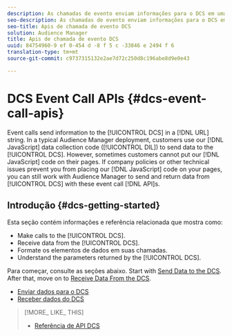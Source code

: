 ```yaml
---
description: As chamadas de evento enviam informações para o DCS em uma string de URL. Em uma implantação típica do Audience Manager, os clientes usam nosso código de coleta de dados javascript (DIL) para enviar dados para o DCS. No entanto, às vezes os clientes não podem colocar o código javascript em suas páginas. Se políticas da empresa ou outros problemas técnicos impedir que você coloque nosso código javascript em suas páginas, você ainda pode trabalhar com o Audience Manager para enviar e devolver dados do DCS com essas apis de chamada de evento.
seo-description: As chamadas de evento enviam informações para o DCS em uma string de URL. Em uma implantação típica do Audience Manager, os clientes usam nosso código de coleta de dados javascript (DIL) para enviar dados para o DCS. No entanto, às vezes os clientes não podem colocar o código javascript em suas páginas. Se políticas da empresa ou outros problemas técnicos impedir que você coloque nosso código javascript em suas páginas, você ainda pode trabalhar com o Audience Manager para enviar e devolver dados do DCS com essas apis de chamada de evento.
seo-title: Apis de chamada de evento DCS
solution: Audience Manager
title: Apis de chamada de evento DCS
uuid: 84754960-9 ef 0-454 d -8 f 5 c -33846 e 2494 f 6
translation-type: tm+mt
source-git-commit: c9737315132e2ae7d72c250d8c196abe8d9e0e43

---
```



# DCS Event Call APIs {#dcs-event-call-apis}

Event calls send information to the [!UICONTROL DCS] in a [!DNL URL] string. In a typical Audience Manager deployment, customers use our [!DNL JavaScript] data collection code ([!UICONTROL DIL]) to send data to the [!UICONTROL DCS]. However, sometimes customers cannot put our [!DNL JavaScript] code on their pages. If company policies or other technical issues prevent you from placing our [!DNL JavaScript] code on your pages, you can still work with Audience Manager to send and return data from [!UICONTROL DCS] with these event call [!DNL API]s.

## Introdução {#dcs-getting-started}

Esta seção contém informações e referência relacionada que mostra como:

* Make calls to the [!UICONTROL DCS].
* Receive data from the [!UICONTROL DCS].
* Formate os elementos de dados em suas chamadas.
* Understand the parameters returned by the [!UICONTROL DCS].

Para começar, consulte as seções abaixo. Start with [Send Data to the DCS](../../../api/dcs-intro/dcs-event-calls/dcs-url-send.md). After that, move on to [Receive Data From the DCS](../../../api/dcs-intro/dcs-event-calls/dcs-url-receive.md).

* [Enviar dados para o DCS](dcs-url-send.md)
* [Receber dados do DCS](dcs-url-receive.md)

>[!MORE_ LIKE_ THIS]
>
>* [Referência de API DCS](../../../api/dcs-intro/dcs-api-reference/dcs-api-methods.md)

